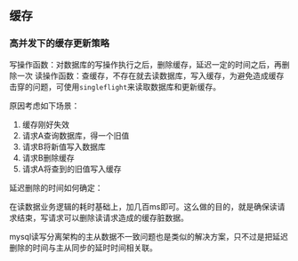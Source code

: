 ## 缓存

### 高并发下的缓存更新策略

写操作函数：对数据库的写操作执行之后，删除缓存，延迟一定的时间之后，再删除一次
读操作函数：查缓存，不存在就去读数据库，写入缓存，为避免造成缓存击穿的问题，可使用`singleflight`来读取数据库和更新缓存。

原因考虑如下场景：

1. 缓存刚好失效
2. 请求A查询数据库，得一个旧值
3. 请求B将新值写入数据库
4. 请求B删除缓存
5. 请求A将查到的旧值写入缓存

延迟删除的时间如何确定：

在读数据业务逻辑的耗时基础上，加几百ms即可。这么做的目的，就是确保读请求结束，写请求可以删除读请求造成的缓存脏数据。

mysql读写分离架构的主从数据不一致问题也是类似的解决方案，只不过是把延迟删除的时间与主从同步的延时时间相关联。
